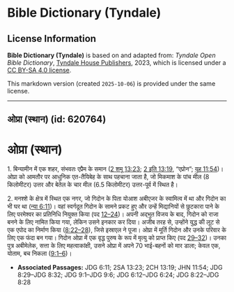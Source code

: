 # Bible Dictionary (Tyndale)

## License Information

**Bible Dictionary (Tyndale)** is based on and adapted from: _Tyndale Open Bible Dictionary_, [Tyndale House Publishers](https://tyndaleopenresources.com/), 2023, which is licensed under a [CC BY-SA 4.0 license](https://creativecommons.org/licenses/by-sa/4.0/legalcode.en).

This markdown version (created `2025-10-06`) is provided under the same license.



--------------------------------

## ओप्रा (स्थान) (id: 620764)

ओप्रा (स्थान)
=============

1\. बिन्यामीन में एक शहर, संभवतः एप्रैम के समान ([2 शमू 13:23](https://ref.ly/2Sam13:23); [2 इति 13:19](https://ref.ly/2Chr13:19), “एप्रोन”; [यूह 11:54](https://ref.ly/John11:54))। ओप्रा को आमतौर पर आधुनिक एत\-तैयिबेह के साथ पहचाना जाता है, जो मिकमाश के पांच मील (8 किलोमीटर) उत्तर और बेतेल के चार मील (6\.5 किलोमीटर) उत्तर\-पूर्व में स्थित है।

2\. मनश्शे के क्षेत्र में स्थित एक नगर, जो गिदोन के पिता योआश अबीएजर के स्वामित्व में था और गिदोन का भी घर था ([न्या 6:11](https://ref.ly/Judg6:11))। वहां स्वर्गदूत गिदोन के सामने प्रकट हुए और उन्हें मिद्यानियों से छुटकारा पाने के लिए परमेश्वर का प्रतिनिधि नियुक्त किया (पद [12–24](https://ref.ly/Judg6:12-Judg6:24))। अपनी अद्भुत विजय के बाद, गिदोन को राजा बनने के लिए नामित किया गया, लेकिन उसने इनकार कर दिया। अजीब तरह से, उन्होंने युद्ध की लूट से एक एपोद का निर्माण किया ([8:22–28](https://ref.ly/Judg8:22-Judg8:28)), जिसे इस्राएल ने पूजा। ओप्रा में मूर्ति गिदोन और उनके परिवार के लिए एक फंदा बन गया। गिदोन ओप्रा में एक वृद्ध पुरुष के रूप में मृत्यु को प्राप्त किए (पद [29–32](https://ref.ly/Judg8:29-Judg8:32))। उनका पुत्र अबीमेलेक, सत्ता के लिए महत्वाकांक्षी, उसने ओप्रा में अपने 70 भाई\-बहनों को मार डाला; केवल एक, योताम, बच निकला ([9:1–6](https://ref.ly/Judg9:1-Judg9:6))।

* **Associated Passages:** JDG 6:11; 2SA 13:23; 2CH 13:19; JHN 11:54; JDG 8:29–JDG 8:32; JDG 9:1–JDG 9:6; JDG 6:12–JDG 6:24; JDG 8:22–JDG 8:28

